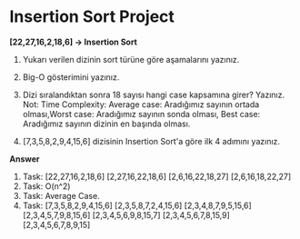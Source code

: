# Insertion Sort Project

**[22,27,16,2,18,6] -> Insertion Sort**

1. Yukarı verilen dizinin sort türüne göre aşamalarını yazınız.
2. Big-O gösterimini yazınız.
3. Dizi sıralandıktan sonra 18 sayısı hangi case kapsamına girer? Yazınız. 
   Not: Time Complexity: 
   Average case: Aradığımız sayının ortada olması,Worst case: Aradığımız sayının sonda olması,
   Best case: Aradığımız sayının dizinin en başında olması.

4. [7,3,5,8,2,9,4,15,6] dizisinin Insertion Sort'a göre ilk 4 adımını yazınız. 
   

**Answer**
1. Task: 
    [22,27,16,2,18,6]
    [2,27,16,22,18,6]
    [2,6,16,22,18,27]
    [2,6,16,18,22,27]
2. Task:
    O(n^2)
3. Task:
    Average Case.
4. Task:
    [7,3,5,8,2,9,4,15,6]
    [2,3,5,8,7,2,4,15,6]
    [2,3,4,8,7,9,5,15,6]
    [2,3,4,5,7,9,8,15,6]
    [2,3,4,5,6,9,8,15,7]
    [2,3,4,5,6,7,8,15,9]
    [2,3,4,5,6,7,8,9,15]

 